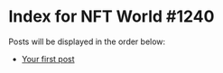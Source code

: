 # Index for NFT World #1240
Posts will be displayed in the order below:

- [Your first post](./001-first.md)

